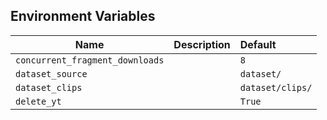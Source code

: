## Environment Variables

| Name                            | Description | Default          |
|---------------------------------|-------------|:-----------------|
| `concurrent_fragment_downloads` |             | `8`              |
| `dataset_source`                |             | `dataset/`       |
| `dataset_clips`                 |             | `dataset/clips/` |
| `delete_yt`                     |             | `True`           |
